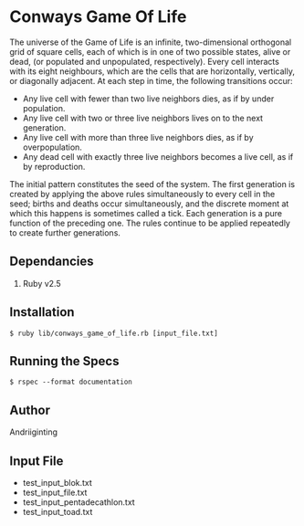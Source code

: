 # Conways Game Of Life
The universe of the Game of Life is an infinite, two-dimensional orthogonal grid of square cells, each of which is in one of two possible states, alive or dead, (or populated and unpopulated, respectively). Every cell interacts with its eight neighbours, which are the cells that are horizontally, vertically, or diagonally adjacent. At each step in time, the following transitions occur:

- Any live cell with fewer than two live neighbors dies, as if by under population.
- Any live cell with two or three live neighbors lives on to the next generation.
- Any live cell with more than three live neighbors dies, as if by overpopulation.
- Any dead cell with exactly three live neighbors becomes a live cell, as if by reproduction.

The initial pattern constitutes the seed of the system. The first generation is created by applying the above rules simultaneously to every cell in the seed; births and deaths occur simultaneously, and the discrete moment at which this happens is sometimes called a tick. Each generation is a pure function of the preceding one. The rules continue to be applied repeatedly to create further generations.

## Dependancies
1. Ruby v2.5

## Installation
```
$ ruby lib/conways_game_of_life.rb [input_file.txt]
```

## Running the Specs
```
$ rspec --format documentation
```

## Author
Andriiginting

## Input File
- test_input_blok.txt
- test_input_file.txt
- test_input_pentadecathlon.txt
- test_input_toad.txt
